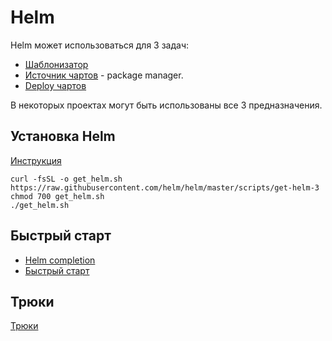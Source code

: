 # Helm
Helm может использоваться для 3 задач:
- [Шаблонизатор](01-templating/README.md)
- [Источник чартов](02-package-manager/README.md) - package manager.
- [Deploy чартов](03-deploy/README.md)

В некоторых проектах могут быть использованы все 3 предназначения. 

## Установка Helm

[Инструкция](https://helm.sh/docs/intro/install/)

```shell script
curl -fsSL -o get_helm.sh https://raw.githubusercontent.com/helm/helm/master/scripts/get-helm-3
chmod 700 get_helm.sh
./get_helm.sh
```

## Быстрый старт 
- [Helm completion](https://helm.sh/docs/helm/helm_completion/)
- [Быстрый старт](https://helm.sh/docs/chart_template_guide/getting_started/)

## Трюки
[Трюки](https://helm.sh/docs/howto/charts_tips_and_tricks)
